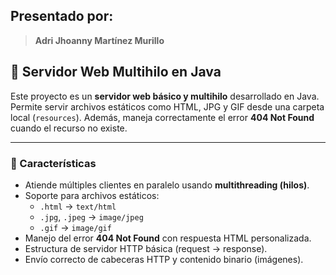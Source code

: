 ## Presentado por:

> **Adri Jhoanny Martínez Murillo**

## 🧠 Servidor Web Multihilo en Java

Este proyecto es un **servidor web básico y multihilo** desarrollado en Java. Permite servir archivos estáticos como HTML, JPG y GIF desde una carpeta local (`resources`). Además, maneja correctamente el error **404 Not Found** cuando el recurso no existe.

---

### 🚀 Características

- Atiende múltiples clientes en paralelo usando **multithreading (hilos)**.
- Soporte para archivos estáticos:
    - `.html` → `text/html`
    - `.jpg`, `.jpeg` → `image/jpeg`
    - `.gif` → `image/gif`
- Manejo del error **404 Not Found** con respuesta HTML personalizada.
- Estructura de servidor HTTP básica (request → response).
- Envío correcto de cabeceras HTTP y contenido binario (imágenes).
